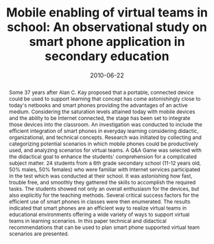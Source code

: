 ---
abstract: Some 37 years after Alan C. Kay proposed that a portable, connected device
  could be used to support learning that concept has come astonishingly close to today's
  netbooks and smart phones providing the advantages of an active medium. Considering
  the saturation levels attained today with mobile devices and the ability to be Internet
  connected, the stage has been set to integrate those devices into the classroom.
  An investigation was conducted to include the efficient integration of smart phones
  in everyday learning considering didactic, organizational, and technical concepts.
  Research was initiated by collecting and categorizing potential scenarios in which
  mobile phones could be productively used, and analyzing scenarios for virtual teams.
  A Q&A Game was selected with the didactical goal to enhance the students' comprehension
  for a complicated subject matter. 24 students from a 6th grade secondary school
  (11-12 years old, 50% males, 50% females) who were familiar with Internet services
  participated in the test which was conducted at their school. It was astonishing
  how fast, trouble free, and smoothly they gathered the skills to accomplish the
  required tasks. The students showed not only an overall enthusiasm for the devices,
  but also explicitly for the teaching methods. Several critical success factors for
  the efficient use of smart phones in classes were then enumerated. The results indicated
  that smart phones are an efficient way to realize virtual teams in educational environments
  offering a wide variety of ways to support virtual teams in learning scenarios.
  In this paper technical and didactical recommendations that can be used to plan
  smart phone supported virtual team scenarios are presented.
authors:
- Grischa Schmiedl
- Thomas Grechenig
- Birgit Schmiedl
date: '2010-06-22'
featured: false
links:
- name: Publik
  url: https://publik.tuwien.ac.at/showentry.php?ID=194515&lang=2
publication_types:
- '1'
publishDate: '2010-06-22'
specifics: 'Vortrag: 2nd International Conference on Education Technology and Computer
  (ICETC ''10), Shanghai; 22.06.2010 - 24.06.2010; in: "Proceedings of the 2nd International
  Conference on Education Technology and Computer (ICETC ''10)", IEEE, Vol.2 (2010),
  ISBN: 978-1-4244-6367-1; S. 74 - 79.'
title: 'Mobile enabling of virtual teams in school: An observational study on smart
  phone application in secondary education'
url_pdf: ''
---